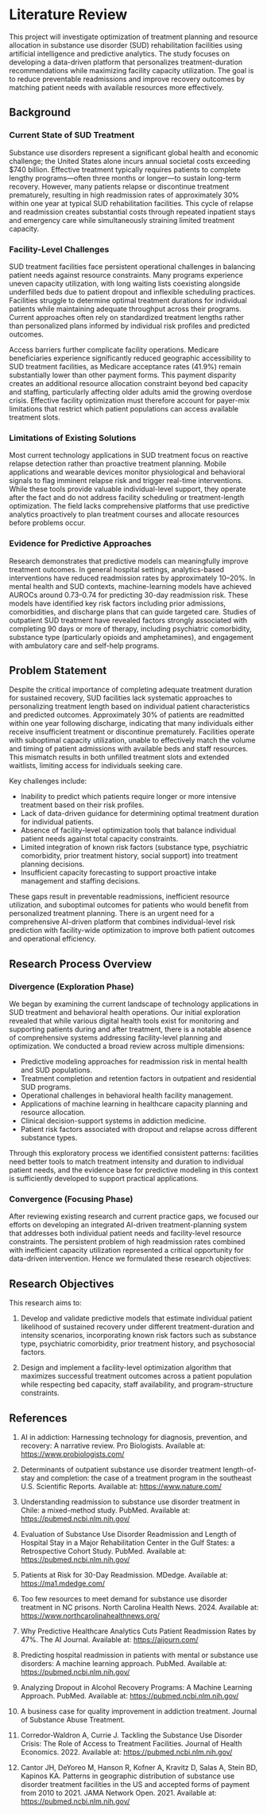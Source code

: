 # Literature Review

This project will investigate optimization of treatment planning and resource
allocation in substance use disorder (SUD) rehabilitation facilities using
artificial intelligence and predictive analytics. The study focuses on
developing a data-driven platform that personalizes treatment-duration
recommendations while maximizing facility capacity utilization. The goal is to
reduce preventable readmissions and improve recovery outcomes by matching
patient needs with available resources more effectively.

## Background

### Current State of SUD Treatment

Substance use disorders represent a significant global health and economic
challenge; the United States alone incurs annual societal costs exceeding
$740 billion. Effective treatment typically requires patients to complete
lengthy programs—often three months or longer—to sustain long-term recovery.
However, many patients relapse or discontinue treatment prematurely, resulting
in high readmission rates of approximately 30% within one year at typical SUD
rehabilitation facilities. This cycle of relapse and readmission creates
substantial costs through repeated inpatient stays and emergency care while
simultaneously straining limited treatment capacity.

### Facility-Level Challenges

SUD treatment facilities face persistent operational challenges in balancing
patient needs against resource constraints. Many programs experience uneven
capacity utilization, with long waiting lists coexisting alongside underfilled
beds due to patient dropout and inflexible scheduling practices. Facilities
struggle to determine optimal treatment durations for individual patients
while maintaining adequate throughput across their programs. Current
approaches often rely on standardized treatment lengths rather than
personalized plans informed by individual risk profiles and predicted outcomes.

Access barriers further complicate facility operations. Medicare beneficiaries
experience significantly reduced geographic accessibility to SUD treatment
facilities, as Medicare acceptance rates (41.9%) remain substantially lower
than other payment forms. This payment disparity creates an additional resource
allocation constraint beyond bed capacity and staffing, particularly affecting
older adults amid the growing overdose crisis. Effective facility
optimization must therefore account for payer-mix limitations that restrict
which patient populations can access available treatment slots.

### Limitations of Existing Solutions

Most current technology applications in SUD treatment focus on reactive
relapse detection rather than proactive treatment planning. Mobile
applications and wearable devices monitor physiological and behavioral
signals to flag imminent relapse risk and trigger real-time interventions.
While these tools provide valuable individual-level support, they operate
after the fact and do not address facility scheduling or treatment-length
optimization. The field lacks comprehensive platforms that use predictive
analytics proactively to plan treatment courses and allocate resources before
problems occur.

### Evidence for Predictive Approaches

Research demonstrates that predictive models can meaningfully improve
treatment outcomes. In general hospital settings, analytics-based
interventions have reduced readmission rates by approximately 10–20%. In
mental health and SUD contexts, machine-learning models have achieved AUROCs
around 0.73–0.74 for predicting 30-day readmission risk. These models have
identified key risk factors including prior admissions, comorbidities, and
discharge plans that can guide targeted care. Studies of outpatient SUD
treatment have revealed factors strongly associated with completing 90 days
or more of therapy, including psychiatric comorbidity, substance type
(particularly opioids and amphetamines), and engagement with ambulatory care
and self-help programs.

## Problem Statement

Despite the critical importance of completing adequate treatment duration for
sustained recovery, SUD facilities lack systematic approaches to personalizing
treatment length based on individual patient characteristics and predicted
outcomes. Approximately 30% of patients are readmitted within one year
following discharge, indicating that many individuals either receive
insufficient treatment or discontinue prematurely. Facilities operate with
suboptimal capacity utilization, unable to effectively match the volume and
timing of patient admissions with available beds and staff resources. This
mismatch results in both unfilled treatment slots and extended waitlists,
limiting access for individuals seeking care.

Key challenges include:

- Inability to predict which patients require longer or more intensive
  treatment based on their risk profiles.
- Lack of data-driven guidance for determining optimal treatment duration for
  individual patients.
- Absence of facility-level optimization tools that balance individual patient
  needs against total capacity constraints.
- Limited integration of known risk factors (substance type, psychiatric
  comorbidity, prior treatment history, social support) into treatment
  planning decisions.
- Insufficient capacity forecasting to support proactive intake management and
  staffing decisions.

These gaps result in preventable readmissions, inefficient resource
utilization, and suboptimal outcomes for patients who would benefit from
personalized treatment planning. There is an urgent need for a comprehensive
AI-driven platform that combines individual-level risk prediction with
facility-wide optimization to improve both patient outcomes and operational
efficiency.

## Research Process Overview

### Divergence (Exploration Phase)

We began by examining the current landscape of technology applications in SUD
treatment and behavioral health operations. Our initial exploration revealed
that while various digital health tools exist for monitoring and supporting
patients during and after treatment, there is a notable absence of
comprehensive systems addressing facility-level planning and optimization.
We conducted a broad review across multiple dimensions:

- Predictive modeling approaches for readmission risk in mental health and
  SUD populations.
- Treatment completion and retention factors in outpatient and residential SUD
  programs.
- Operational challenges in behavioral health facility management.
- Applications of machine learning in healthcare capacity planning and
  resource allocation.
- Clinical decision-support systems in addiction medicine.
- Patient risk factors associated with dropout and relapse across different
  substance types.

Through this exploratory process we identified consistent patterns: facilities
need better tools to match treatment intensity and duration to individual
patient needs, and the evidence base for predictive modeling in this context
is sufficiently developed to support practical applications.

### Convergence (Focusing Phase)

After reviewing existing research and current practice gaps, we focused our
efforts on developing an integrated AI-driven treatment-planning system that
addresses both individual patient needs and facility-level resource
constraints. The persistent problem of high readmission rates combined with
inefficient capacity utilization represented a critical opportunity for
data-driven intervention. Hence we formulated these research objectives:

## Research Objectives

This research aims to:

1. Develop and validate predictive models that estimate individual patient
   likelihood of sustained recovery under different treatment-duration and
   intensity scenarios, incorporating known risk factors such as substance
   type, psychiatric comorbidity, prior treatment history, and psychosocial
   factors.

2. Design and implement a facility-level optimization algorithm that
   maximizes successful treatment outcomes across a patient population while
   respecting bed capacity, staff availability, and program-structure
   constraints.

## References

1. AI in addiction: Harnessing technology for diagnosis, prevention, and
   recovery: A narrative review. Pro Biologists. Available at:
   <https://www.probiologists.com/>

2. Determinants of outpatient substance use disorder treatment
   length-of-stay and completion: the case of a treatment program in the
   southeast U.S. Scientific Reports. Available at: <https://www.nature.com/>

3. Understanding readmission to substance use disorder treatment in Chile:
   a mixed-method study. PubMed. Available at: <https://pubmed.ncbi.nlm.nih.gov/>

4. Evaluation of Substance Use Disorder Readmission and Length of Hospital
   Stay in a Major Rehabilitation Center in the Gulf States: a Retrospective
   Cohort Study. PubMed. Available at: <https://pubmed.ncbi.nlm.nih.gov/>

5. Patients at Risk for 30-Day Readmission. MDedge. Available
 at:
   <https://ma1.mdedge.com/>

6. Too few resources to meet demand for substance use disorder treatment in
   NC prisons. North Carolina Health News. 2024. Available at:
   <https://www.northcarolinahealthnews.org/>

7. Why Predictive Healthcare Analytics Cuts Patient Readmission Rates by 47%.
   The AI Journal. Available at: <https://aijourn.com/>

8. Predicting hospital readmission in patients with mental or substance use
   disorders: A machine learning approach. PubMed. Available at:
   <https://pubmed.ncbi.nlm.nih.gov/>

9. Analyzing Dropout in Alcohol Recovery Programs: A Machine Learning
   Approach. PubMed. Available at: <https://pubmed.ncbi.nlm.nih.gov/>

10. A business case for quality improvement in addiction treatment. Journal of
 Substance Abuse Treatment.

11. Corredor-Waldron A, Currie J. Tackling the Substance Use Disorder
   Crisis: The Role of Access to Treatment Facilities. Journal of Health
   Economics. 2022. Available at: <https://pubmed.ncbi.nlm.nih.gov/>

12. Cantor JH, DeYoreo M, Hanson R, Kofner A, Kravitz D, Salas A, Stein BD,
Kapinos KA. Patterns in geographic distribution of substance use
disorder treatment facilities in the US and accepted forms of payment
from 2010 to 2021. JAMA Network Open. 2021. Available at:
<https://pubmed.ncbi.nlm.nih.gov/>
